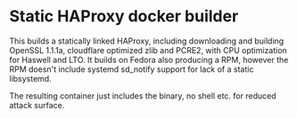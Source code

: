 # Static HAProxy docker builder

This builds a statically linked HAProxy, including downloading and building
OpenSSL 1.1.1a, cloudflare optimized zlib and PCRE2, with CPU optimization
for Haswell and LTO. It builds on Fedora also producing a RPM, however the
RPM doesn't include systemd sd_notify support for lack of a static libsystemd.

The resulting container just includes the binary, no shell etc. for reduced
attack surface.
